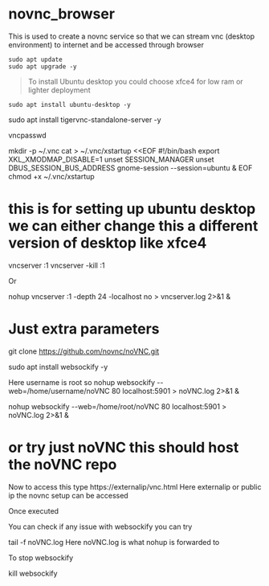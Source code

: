 # novnc_browser
This is used to create a novnc service so that we can stream vnc (desktop environment) to internet and be accessed through browser

```
sudo apt update
sudo apt upgrade -y
```
> To install Ubuntu desktop you could choose xfce4 for low ram or lighter deployment
```
sudo apt install ubuntu-desktop -y
```

sudo apt install tigervnc-standalone-server -y

vncpasswd

mkdir -p ~/.vnc
cat > ~/.vnc/xstartup <<EOF
#!/bin/bash
export XKL_XMODMAP_DISABLE=1
unset SESSION_MANAGER
unset DBUS_SESSION_BUS_ADDRESS
gnome-session --session=ubuntu &
EOF
chmod +x ~/.vnc/xstartup

# this is for setting up ubuntu desktop we can either change this a different version of desktop like xfce4

vncserver :1
vncserver -kill :1

Or 


nohup vncserver :1 -depth 24 -localhost no > vncserver.log 2>&1 & 
# Just extra parameters

git clone https://github.com/novnc/noVNC.git

sudo apt install websockify -y

Here username is root so 
nohup websockify --web=/home/username/noVNC 80 localhost:5901 > noVNC.log 2>&1 &

nohup websockify --web=/home/root/noVNC 80 localhost:5901 > noVNC.log 2>&1 &
# or try just noVNC this should host the noVNC repo
Now to access this type 
https://externalip/vnc.html
Here externalip or public ip the novnc setup can be accessed 



Once executed


You can check if any issue with websockify you can try

tail -f noVNC.log
Here noVNC.log is what nohup is forwarded to

To stop websockify 

kill websockify
